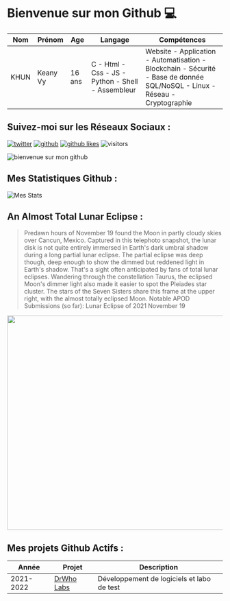 # Bienvenue sur mon Github 💻
| Nom | Prénom | Age | Langage | Compétences |
|---  |---     |---  |---      |---
| KHUN | Keany Vy | 16 ans | C - Html - Css - JS - Python - Shell - Assembleur | Website - Application - Automatisation - Blockchain - Sécurité - Base de donnée SQL/NoSQL - Linux - Réseau - Cryptographie |

## Suivez-moi sur les Réseaux Sociaux :
[![twitter](https://img.shields.io/twitter/follow/thisiskeanyvy?style=social)](https://twitter.com/thisiskeanyvy)
[![github](https://img.shields.io/github/followers/thisiskeanyvy?style=social)](https://github.com/thisiskeanyvy?tab=followers)
[![github likes](https://img.shields.io/github/stars/thisiskeanyvy?style=social)](https://github.com/thisiskeanyvy)
![visitors](https://visitor-badge.glitch.me/badge?page_id=page.id=thisiskeanyvy.thisiskeanyvy)

![bienvenue sur mon github](https://thisiskeanyvy-hosting.pages.dev/banner.gif)

## Mes Statistiques Github :
![Mes Stats](https://github-readme-stats.vercel.app/api?username=thisiskeanyvy&show_icons=true&theme=radical)

## An Almost Total Lunar Eclipse :

> Predawn hours of November 19 found the Moon in partly cloudy skies over Cancun, Mexico. Captured in this telephoto snapshot, the lunar disk is not quite entirely immersed in Earth's dark umbral shadow during a long partial lunar eclipse. The partial eclipse was deep though, deep enough to show the dimmed but reddened light in Earth's shadow. That's a sight often anticipated by fans of total lunar eclipses. Wandering through the constellation Taurus, the eclipsed Moon's dimmer light also made it easier to spot the Pleiades star cluster. The stars of the Seven Sisters share this frame at the upper right, with the almost totally eclipsed Moon.   Notable APOD Submissions (so far): Lunar Eclipse of 2021 November 19

<img src='https://apod.nasa.gov/apod/image/2111/IMG_8522-1_1024.jpg' width="800" height="500"/>

## Mes projets Github Actifs :
| Année | Projet | Description |
|---   |---     |---          |
| 2021-2022 | [DrWho Labs](https://github.com/drwholabs) | Développement de logiciels et labo de test |